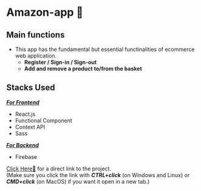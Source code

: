 # Amazon-app 🚀

## Main functions
- This app has the fundamental but essential functinalities of ecommerce web application. 
  - **Register / Sign-in / Sign-out**
  - **Add and remove a product to/from the basket**

## Stacks Used
<ins>***For Frontend***</ins>
- React.js
- Functional Component
- Context API
- Sass

<ins>***For Backend***</ins>
- Firebase

<a href="https://amzn-app-86035.web.app/" target="_blank" title="Amazon-app">Click Here🚀</a> for a direct link to the project.  
(Make sure you click the link with ***CTRL+click*** (on Windows and Linux) or ***CMD+click*** (on MacOS) if you want it open in a new tab.)
